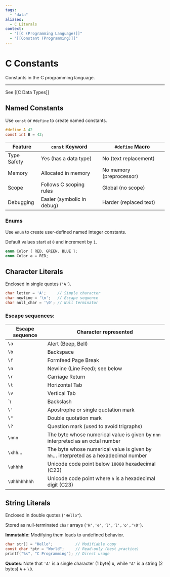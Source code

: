 ```yaml
---
tags:
  - "data"
aliases:
  - C Literals
context:
  - "[[C (Programming Language)]]"
  - "[[Constant (Programming)]]"
---
```


# C Constants

Constants in the C programming language.

---

See [[C Data Types]]

## Named Constants

Use `const` or `#define` to create named constants.

```c
#define A 42
const int B = 42;
```

| Feature     | `const` Keyword            | `#define` Macro          |
| ----------- | -------------------------- | ------------------------ |
| Type Safety | Yes (has a data type)      | No (text replacement)    |
| Memory      | Allocated in memory        | No memory (preprocessor) |
| Scope       | Follows C scoping rules    | Global (no scope)        |
| Debugging   | Easier (symbolic in debug) | Harder (replaced text)   |

### Enums

Use `enum` to create user-defined named integer constants.

Default values start at `0` and increment by `1`.

```c
enum Color { RED, GREEN, BLUE };
enum Color a = RED;
```

## Character Literals

Enclosed in single quotes (`'A'`).

```c
char letter = 'A';     // Simple character
char newline = '\n';   // Escape sequence
char null_char = '\0'; // Null terminator
```

### Escape sequences:

| Escape sequence | Character represented                                                                |
| --------------- | ------------------------------------------------------------------------------------ |
| `\a`            | Alert (Beep, Bell)                                                                   |
| `\b`            | Backspace                                                                            |
| `\f`            | Formfeed Page Break                                                                  |
| `\n`            | Newline (Line Feed); see below                                                       |
| `\r`            | Carriage Return                                                                      |
| `\t`            | Horizontal Tab                                                                       |
| `\v`            | Vertical Tab                                                                         |
| `\\             | Backslash                                                                            |
| `\'`            | Apostrophe or single quotation mark                                                  |
| `\"`            | Double quotation mark                                                                |
| `\?`            | Question mark (used to avoid trigraphs)                                              |
| `\nnn`          | The byte whose numerical value is given by `nnn` interpreted as an octal number      |
| `\xhh`...       | The byte whose numerical value is given by `hh`… interpreted as a hexadecimal number |
| `\uhhhh`        | Unicode code point below `10000` hexadecimal (C23)                                   |
| `\Uhhhhhhhh`    | Unicode code point where `h` is a hexadecimal digit (C23)                            |

## String Literals

Enclosed in double quotes (`"Hello"`).

Stored as null-terminated `char` arrays (`'H','e','l','l','o','\0'`).

**Immutable**: Modifying them leads to undefined behavior.

```c
char str[] = "Hello";          // Modifiable copy
const char *ptr = "World";     // Read-only (best practice)
printf("%s", "C Programming"); // Direct usage
```

**Quotes**: Note that `'A'` is a single character (1 byte) `A`, while `"A"` is a string (2 bytes) `A` + `\0`.
